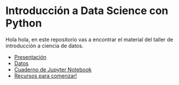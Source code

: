 # Introducción a Data Science con Python
Hola hola, en este repositorio vas a encontrar el material del taller de introducción a ciencia de datos.

* [Presentación](https://github.com/BettySanchez7/Taller_IntroduccionDataScience/blob/main/documentos/GlobalAzureTaller.pdf)
* [Datos](https://github.com/BettySanchez7/Taller_IntroduccionDataScience/blob/main/documentos/AZURE_NOTEBOOKS.pdf)
* [Cuaderno de Jupyter Notebook](https://github.com/BettySanchez7/Taller_IntroduccionDataScience/blob/main/TallerDataScience.ipynb)
* [Recursos para comenzar!](https://github.com/BettySanchez7/Taller_IntroduccionDataScience/blob/main/documentos/Recursos.md)
